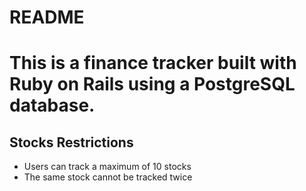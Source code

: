 # README

# This is a finance tracker built with Ruby on Rails using a PostgreSQL database.

## Stocks Restrictions

* Users can  track a maximum of 10 stocks
* The same stock cannot be tracked twice